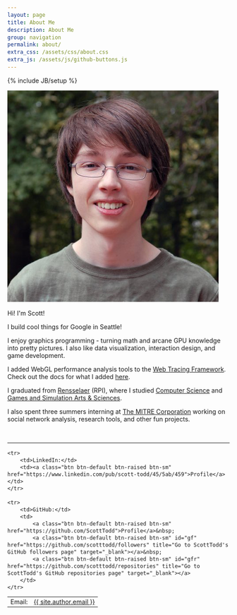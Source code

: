 ```yaml
---
layout: page
title: About Me
description: About Me
group: navigation
permalink: about/
extra_css: /assets/css/about.css
extra_js: /assets/js/github-buttons.js
---
```

{% include JB/setup %}

<img src="/assets/images/scott-todd.png" class="photo-id img-responsive">

Hi! I'm Scott!

I build cool things for Google in Seattle!

I enjoy graphics programming - turning math and arcane GPU knowledge into pretty pictures. I also like data visualization, interaction design, and game development.

I added WebGL performance analysis tools to the <a href="http://google.github.io/tracing-framework/">Web Tracing Framework</a>. Check out the docs for what I added <a href="http://google.github.io/tracing-framework/analyzing-traces.html">here</a>.

I graduated from <a href="http://www.rpi.edu/">Rensselaer</a> (RPI), where I studied <a href="http://www.cs.rpi.edu/">Computer Science</a> and <a href="http://www.hass.rpi.edu/pl/gaming">Games and Simulation Arts & Sciences</a>.

I also spent three summers interning at <a href="http://www.mitre.org/">The MITRE Corporation</a> working on social network analysis, research tools, and other fun projects.

<br>
<hr>

<table class="contact-info">
<col><col>
<thead></thead>
<tbody>
    <tr>
        <td>Email:</td>
        <td><a class="btn btn-default btn-raised btn-sm" href="mailto:{{ site.author.email }}">{{ site.author.email }}</a></td>
    </tr>

    <tr>
        <td>LinkedIn:</td>
        <td><a class="btn btn-default btn-raised btn-sm" href="https://www.linkedin.com/pub/scott-todd/45/5ab/459">Profile</a></td>
    </tr>

    <tr>
        <td>GitHub:</td>
        <td>
            <a class="btn btn-default btn-raised btn-sm" href="https://github.com/ScottTodd">Profile</a>&nbsp;
            <a class="btn btn-default btn-raised btn-sm" id="gf" href="https://github.com/scotttodd/followers" title="Go to ScottTodd's GitHub followers page" target="_blank"></a>&nbsp;
            <a class="btn btn-default btn-raised btn-sm" id="gfr" href="https://github.com/scotttodd/repositories" title="Go to ScottTodd's GitHub repositories page" target="_blank"></a>
        </td>
    </tr>
</tbody>
</table>
